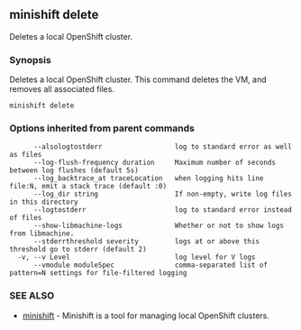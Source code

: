 ## minishift delete

Deletes a local OpenShift cluster.

### Synopsis


Deletes a local OpenShift cluster. This command deletes the VM, and removes all
associated files.

```
minishift delete
```

### Options inherited from parent commands

```
      --alsologtostderr                  log to standard error as well as files
      --log-flush-frequency duration     Maximum number of seconds between log flushes (default 5s)
      --log_backtrace_at traceLocation   when logging hits line file:N, emit a stack trace (default :0)
      --log_dir string                   If non-empty, write log files in this directory
      --logtostderr                      log to standard error instead of files
      --show-libmachine-logs             Whether or not to show logs from libmachine.
      --stderrthreshold severity         logs at or above this threshold go to stderr (default 2)
  -v, --v Level                          log level for V logs
      --vmodule moduleSpec               comma-separated list of pattern=N settings for file-filtered logging
```

### SEE ALSO
* [minishift](minishift.md)	 - Minishift is a tool for managing local OpenShift clusters.


